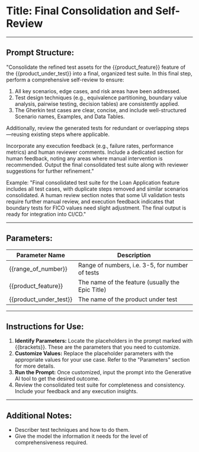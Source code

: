 # **Title:** Final Consolidation and Self-Review

---

## **Prompt Structure:**

"Consolidate the refined test assets for the {{product_feature}} feature of the {{product_under_test}} into a final, organized test suite. In this final step, perform a comprehensive self-review to ensure:

1. All key scenarios, edge cases, and risk areas have been addressed.
2. Test design techniques (e.g., equivalence partitioning, boundary value analysis, pairwise testing, decision tables) are consistently applied.
3. The Gherkin test cases are clear, concise, and include well-structured Scenario names, Examples, and Data Tables.

Additionally, review the generated tests for redundant or overlapping steps—reusing existing steps where applicable.

Incorporate any execution feedback (e.g., failure rates, performance metrics) and human reviewer comments. Include a dedicated section for human feedback, noting any areas where manual intervention is recommended. Output the final consolidated test suite along with reviewer suggestions for further refinement."

Example:
"Final consolidated test suite for the Loan Application feature includes all test cases, with duplicate steps removed and similar scenarios consolidated. A human review section notes that some UI validation tests require further manual review, and execution feedback indicates that boundary tests for FICO values need slight adjustment. The final output is ready for integration into CI/CD."

---

## **Parameters:**

| **Parameter Name**     | **Description**                                  |
|------------------------|--------------------------------------------------|
| {{range_of_number}}    | Range of numbers, i.e. 3-5, for number of tests  |
| {{product_feature}}    | The name of the feature (usually the Epic Title) |
| {{product_under_test}} | The name of the product under test               |

---

## **Instructions for Use:**

1. **Identify Parameters:** Locate the placeholders in the prompt marked with {{brackets}}. These are the parameters that you need to customize.
2. **Customize Values:** Replace the placeholder parameters with the appropriate values for your use case. Refer to the "Parameters" section for more details.
3. **Run the Prompt:** Once customized, input the prompt into the Generative AI tool to get the desired outcome.
4. Review the consolidated test suite for completeness and consistency. Include your feedback and any execution insights.

---

## **Additional Notes:**

* Describer test techniques and how to do them.
* Give the model the information it needs for the level of comprehensiveness required.
